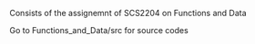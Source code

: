 Consists of the assignemnt of SCS2204 on Functions and Data

Go to Functions_and_Data/src for source codes
